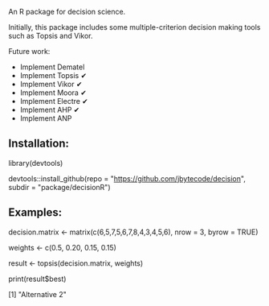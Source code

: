 An R package for decision science.

Initially, this package includes some multiple-criterion decision making tools such as Topsis and Vikor.

Future work:
* Implement Dematel 
* Implement Topsis &#10004;
* Implement Vikor &#10004;
* Implement Moora &#10004;
* Implement Electre &#10004;
* Implement AHP &#10004;
* Implement ANP

Installation:
-------------

library(devtools)

devtools::install_github(repo = "https://github.com/jbytecode/decision", subdir = "package/decisionR")



Examples:
---------------
decision.matrix <- matrix(c(6,5,7,5,6,7,8,4,3,4,5,6), nrow = 3, byrow = TRUE)

weights <- c(0.5, 0.20, 0.15, 0.15)

result <- topsis(decision.matrix, weights)

print(result$best)

[1] "Alternative 2"
